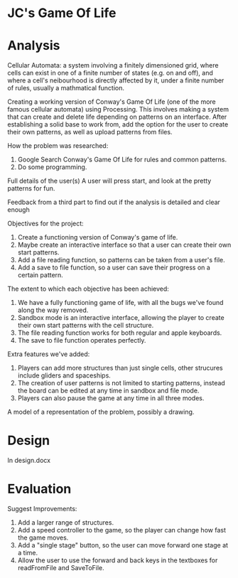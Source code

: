 # JC's Game Of Life

# Analysis
Cellular Automata: a system involving a finitely dimensioned grid, where cells can exist in one of a finite number of states (e.g. on and off), and where a cell's neibourhood is directly affected by it, under a finite number of rules, usually a mathmatical function.

Creating a working version of Conway's Game Of Life (one of the more famous cellular automata) using Processing. This involves making a system that can create and delete life depending on patterns on an interface. After establishing a solid base to work from, add the option for the user to create their own patterns, as well as upload patterns from files.

How the problem was researched:
1) Google Search Conway's Game Of Life for rules and common patterns.
2) Do some programming.

Full details of the user(s)
A user will press start, and look at the pretty patterns for fun.

Feedback from a third part to find out if the analysis is detailed and clear enough

Objectives for the project:
1) Create a functioning version of Conway's game of life.
2) Maybe create an interactive interface so that a user can create their own start patterns.
3) Add a file reading function, so patterns can be taken from a user's file.
4) Add a save to file function, so a user can save their progress on a certain pattern.

The extent to which each objective has been achieved:
1) We have a fully functioning game of life, with all the bugs we've found along the way removed.
2) Sandbox mode is an interactive interface, allowing the player to create their own start patterns with the cell structure.
3) The file reading function works for both regular and apple keyboards.
4) The save to file function operates perfectly.

Extra features we've added:
1) Players can add more structures than just single cells, other strucures include gliders and spaceships.
2) The creation of user patterns is not limited to starting patterns, instead the board can be edited at any time in sandbox and file mode.
3) Players can also pause the game at any time in all three modes.

A model of a representation of the problem, possibly a drawing.

# Design
In design.docx

# Evaluation
Suggest Improvements:
1) Add a larger range of structures.
2) Add a speed controller to the game, so the player can change how fast the game moves.
3) Add a "single stage" button, so the user can move forward one stage at a time.
4) Allow the user to use the forward and back keys in the textboxes for readFromFile and SaveToFile.
